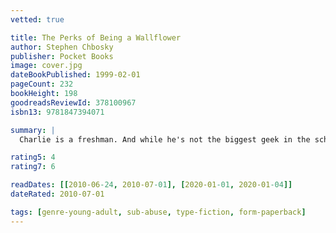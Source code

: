 ```yaml
---
vetted: true

title: The Perks of Being a Wallflower
author: Stephen Chbosky
publisher: Pocket Books
image: cover.jpg
dateBookPublished: 1999-02-01
pageCount: 232
bookHeight: 198
goodreadsReviewId: 378100967
isbn13: 9781847394071

summary: |
  Charlie is a freshman. And while he's not the biggest geek in the school, he is by no means popular. Shy, introspective, intelligent beyond his years yet socially awkward, he is a wallflower, caught between trying to live his life and trying to run from it. Charlie is attempting to navigate his way through uncharted territory: the world of first dates and mixed tapes, family dramas and new friends; the world of sex, drugs, and The Rocky Horror Picture Show, when all one requires is that perfect song on that perfect drive to feel infinite. But Charlie can't stay on the sideline forever. Standing on the fringes of life offers a unique perspective. But there comes a time to see what it looks like from the dance floor.

rating5: 4
rating7: 6

readDates: [[2010-06-24, 2010-07-01], [2020-01-01, 2020-01-04]]
dateRated: 2010-07-01

tags: [genre-young-adult, sub-abuse, type-fiction, form-paperback]
---
```

